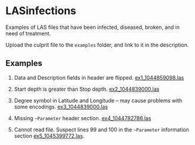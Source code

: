 # LASinfections
Examples of LAS files that have been infected, diseased, broken, and in need of treatment.

Upload the culprit file to the `examples` folder, and link to it in the description.

## Examples

1. Data and Description fields in header are flipped. [ex1_1044859098.las](examples/ex1_1044859098.las)

2. Start depth is greater than Stop depth. [ex2_1044839000.las](examples/ex2_1044839000.las)

3. Degree symbol in Latitude and Longitude – may cause problems with some encodings. [ex3_1044839000.las](examples/ex2_1044839000.las)

4. Missing `~Parameter` header section. [ex4_1044782786.las](examples/ex4_1044782786.las)

5. Cannot read file. Suspect lines 99 and 100 in the `~Parameter` information section [ex5_1045399772.las](examples/ex5_1045399772.las).